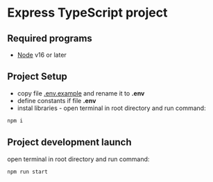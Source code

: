 # Express TypeScript project

## Required programs
  * [Node](https://nodejs.org/en/) v16 or later
  
## Project Setup
  * copy file [.env.example](.env.example) and rename it to __.env__
  * define constants if file __.env__
  * instal libraries - open terminal in root directory and run command:
```bash
npm i
```
  
## Project development launch
open terminal in root directory and run command:
```bash
npm run start
```
